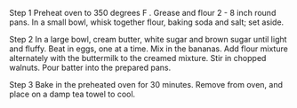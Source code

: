 Step 1
Preheat oven to 350 degrees F . Grease and flour 2 - 8 inch round pans. In a small bowl, whisk together flour, baking soda and salt; set aside.

Step 2
In a large bowl, cream butter, white sugar and brown sugar until light and fluffy. Beat in eggs, one at a time. Mix in the bananas. Add flour mixture alternately with the buttermilk to the creamed mixture. Stir in chopped walnuts. Pour batter into the prepared pans.

Step 3
Bake in the preheated oven for 30 minutes. Remove from oven, and place on a damp tea towel to cool.